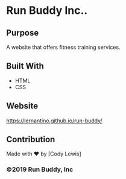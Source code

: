 # Run Buddy Inc..

## Purpose
A website that offers fitness training services.

## Built With
* HTML
* CSS

## Website
https://lernantino.github.io/run-buddy/

## Contribution
Made with ❤️ by [Cody Lewis]

### ©️2019 Run Buddy, Inc 
